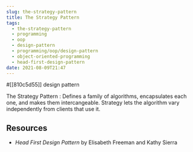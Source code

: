 ```yaml
---
slug: the-strategy-pattern
title: The Strategy Pattern
tags:
  - the-strategy-pattern
  - programming
  - oop
  - design-pattern
  - programming/oop/design-pattern
  - object-oriented-programming
  - head-first-design-pattern
date: 2021-08-09T21:47
---
```



#[[810c5d55]] design pattern

The Strategy Pattern
:   Defines a family of algorithms, encapsulates each one, and makes them
intercangeable. Strategy lets the algorithm vary independently from clients that
use it.

## Resources

- _Head First Design Pattern_ by Elisabeth Freeman and Kathy Sierra

